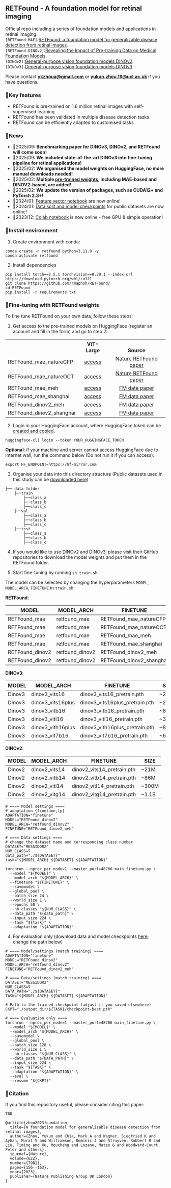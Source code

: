 ## RETFound - A foundation model for retinal imaging


Official repo including a series of foundation models and applications in retinal imaging.<br>
`[RETFound-MAE]`:[RETFound: a foundation model for generalizable disease detection from retinal images](https://www.nature.com/articles/s41586-023-06555-x).<br>
`[RETFound-DINOv2]`:[Revealing the Impact of Pre-training Data on Medical Foundation Models](https://www.researchsquare.com/article/rs-6080254/v1).<br>
`[DINOv2]`:[General-purpose vision foundation models DINOv2](https://github.com/facebookresearch/dinov2).<br>
`[DINOv3]`:[General-purpose vision foundation models DINOv3](https://github.com/facebookresearch/dinov3).<br>


Please contact 	**ykzhoua@gmail.com** or **yukun.zhou.19@ucl.ac.uk** if you have questions.


### 📝Key features

- RETFound is pre-trained on 1.6 million retinal images with self-supervised learning
- RETFound has been validated in multiple disease detection tasks
- RETFound can be efficiently adapted to customised tasks


### 🎉News

- 🐉2025/09: **Benchmarking paper for DINOv3, DINOv2, and RETFound will come soon!**
- 🐉2025/09: **We included state-of-the-art DINOv3 into fine-tuning pipeline for retinal applications!**
- 🐉2025/02: **We organised the model weights on HuggingFace, no more manual downloads needed!**
- 🐉2025/02: **Multiple [pre-trained weights](https://huggingface.co/YukunZhou), including MAE-based and DINOV2-based, are added!**
- 🐉2025/02: **We update the version of packages, such as CUDA12+ and PyTorch 2.3+!**
- 🐉2024/01: [Feature vector notebook](https://github.com/rmaphoh/RETFound_MAE/blob/main/latent_feature.ipynb) are now online!
- 🐉2024/01: [Data split and model checkpoints](BENCHMARK.md) for public datasets are now online!
- 🎄2023/12: [Colab notebook](https://colab.research.google.com/drive/1_X19zdMegmAlqPAEY0Ao659fzzzlx2IZ?usp=sharing) is now online - free GPU & simple operation!


### 🔧Install environment

1. Create environment with conda:

```
conda create -n retfound python=3.11.0 -y
conda activate retfound
```

2. Install dependencies

```
pip install torch==2.5.1 torchvision==0.20.1 --index-url https://download.pytorch.org/whl/cu121
git clone https://github.com/rmaphoh/RETFound/
cd RETFound
pip install -r requirements.txt
```


### 🌱Fine-tuning with RETFound weights

To fine tune RETFound on your own data, follow these steps:

1. Get access to the pre-trained models on HuggingFace (register an account and fill in the form) and go to step 2:
<table><tbody>
<!-- START TABLE -->
<!-- TABLE HEADER -->
<th valign="bottom"></th>
<th valign="bottom">ViT-Large</th>
<th valign="bottom">Source</th>
<!-- TABLE BODY -->
<tr><td align="left">RETFound_mae_natureCFP</td>
<td align="center"><a href="https://huggingface.co/YukunZhou/RETFound_mae_natureCFP">access</a></td>
<td align="center"><a href="https://www.nature.com/articles/s41586-023-06555-x">Nature RETFound paper</a></td>
</tr>
<!-- TABLE BODY -->
<tr><td align="left">RETFound_mae_natureOCT</td>
<td align="center"><a href="https://huggingface.co/YukunZhou/RETFound_mae_natureOCT">access</a></td>
<td align="center"><a href="https://www.nature.com/articles/s41586-023-06555-x">Nature RETFound paper</a></td>
</tr>
<!-- TABLE BODY -->
<tr><td align="left">RETFound_mae_meh</td>
<td align="center"><a href="https://huggingface.co/YukunZhou/RETFound_mae_meh">access</a></td>
<td align="center"><a href="https://www.researchsquare.com/article/rs-6080254/v1">FM data paper</a></td>
</tr>
<!-- TABLE BODY -->
<tr><td align="left">RETFound_mae_shanghai</td>
<td align="center"><a href="https://huggingface.co/YukunZhou/RETFound_mae_shanghai">access</a></td>
<td align="center"><a href="https://www.researchsquare.com/article/rs-6080254/v1">FM data paper</a></td>
</tr>
<!-- TABLE BODY -->
<tr><td align="left">RETFound_dinov2_meh</td>
<td align="center"><a href="https://huggingface.co/YukunZhou/RETFound_dinov2_meh">access</a></td>
<td align="center"><a href="https://www.researchsquare.com/article/rs-6080254/v1">FM data paper</a></td>
</tr>
<!-- TABLE BODY -->
<tr><td align="left">RETFound_dinov2_shanghai</td>
<td align="center"><a href="https://huggingface.co/YukunZhou/RETFound_dinov2_shanghai">access</a></td>
<td align="center"><a href="https://www.researchsquare.com/article/rs-6080254/v1">FM data paper</a></td>
</tr>
</tbody></table>

2. Login in your HuggingFace account, where HuggingFace token can be [created and copied](https://huggingface.co/settings/tokens).
```
huggingface-cli login --token YOUR_HUGGINGFACE_TOKEN
```

**Optional**: if your machine and server cannot access HuggingFace due to internet wall, run the command below (Do not run it if you can access):
```
export HF_ENDPOINT=https://hf-mirror.com
```

3. Organise your data into this directory structure (Public datasets used in this study can be [downloaded here](BENCHMARK.md))

```
├── data folder
    ├──train
        ├──class_a
        ├──class_b
        ├──class_c
    ├──val
        ├──class_a
        ├──class_b
        ├──class_c
    ├──test
        ├──class_a
        ├──class_b
        ├──class_c
``` 

4. If you would like to use DINOv2 and DINOv3, please visit their GitHub repositories to download the model weights and put them in the RETFound folder.

4. Start fine-tuning by running `sh train.sh`.


The model can be selected by changing the hyperparameters `MODEL`, `MODEL_ARCH`, `FINETUNE` in `train.sh`:

**RETFound**:

| MODEL           | MODEL_ARCH               | FINETUNE                 | SIZE                     |
|-----------------|--------------------------|--------------------------|--------------------------|
| RETFound_mae    | retfound_mae             | RETFound_mae_natureCFP   | ~300M                    |
| RETFound_mae    | retfound_mae             | RETFound_mae_natureOCT   | ~300M                    |
| RETFound_mae    | retfound_mae             | RETFound_mae_meh         | ~300M                    |
| RETFound_mae    | retfound_mae             | RETFound_mae_shanghai    | ~300M                    |
| RETFound_dinov2 | retfound_dinov2          | RETFound_dinov2_meh      | ~300M                    |
| RETFound_dinov2 | retfound_dinov2          | RETFound_dinov2_shanghai | ~300M                    |


**DINOv3**:

| MODEL           | MODEL_ARCH               | FINETUNE                         | SIZE                     |
|-----------------|--------------------------|----------------------------------|--------------------------|
| Dinov3          | dinov3_vits16            | dinov3_vits16_pretrain.pth       | ~21M                     |
| Dinov3          | dinov3_vits16plus        | dinov3_vits16plus_pretrain.pth   | ~29M                     |
| Dinov3          | dinov3_vitb16            | dinov3_vitb16_pretrain.pth       | ~86M                     |
| Dinov3          | dinov3_vitl16            | dinov3_vitl16_pretrain.pth       | ~300M                    |
| Dinov3          | dinov3_vith16plus        | dinov3_vith16plus_pretrain.pth   | ~840M                    |
| Dinov3          | dinov3_vit7b16           | dinov3_vit7b16_pretrain.pth      | ~6.7B                    |


**DINOv2**:

| MODEL           | MODEL_ARCH               | FINETUNE                     | SIZE                     |
|-----------------|--------------------------|------------------------------|--------------------------|
| Dinov2          | dinov2_vits14            | dinov2_vits14_pretrain.pth   | ~21M                     |
| Dinov2          | dinov2_vitb14            | dinov2_vitb14_pretrain.pth   | ~86M                     |
| Dinov2          | dinov2_vitl14            | dinov2_vitl14_pretrain.pth   | ~300M                    |
| Dinov2          | dinov2_vitg14            | dinov2_vitg14_pretrain.pth   | ~1.1B                    |


```
# ==== Model settings ====
# adaptation {finetune,lp}
ADAPTATION="finetune"
MODEL="RETFound_dinov2"
MODEL_ARCH="retfound_dinov2"
FINETUNE="RETFound_dinov2_meh"

# ==== Data settings ====
# change the dataset name and corresponding class number
DATASET="MESSIDOR2"
NUM_CLASS=5
data_path="./${DATASET}"
task="${MODEL_ARCH}_${DATASET}_${ADAPTATION}"

torchrun --nproc_per_node=1 --master_port=48766 main_finetune.py \
  --model "${MODEL}" \
  --model_arch "${MODEL_ARCH}" \
  --finetune "${FINETUNE}" \
  --savemodel \
  --global_pool \
  --batch_size 24 \
  --world_size 1 \
  --epochs 50 \
  --nb_classes "${NUM_CLASS}" \
  --data_path "${data_path}" \
  --input_size 224 \
  --task "${task}" \
  --adaptation "${ADAPTATION}" 

```



4. For evaluation only (download data and model checkpoints [here](BENCHMARK.md); change the path below)


```
# ==== Model/settings (match training) ====
ADAPTATION="finetune"
MODEL="RETFound_dinov2"
MODEL_ARCH="retfound_dinov2"
FINETUNE="RETFound_dinov2_meh"

# ==== Data/settings (match training) ====
DATASET="MESSIDOR2"
NUM_CLASS=5
DATA_PATH="./${DATASET}"
TASK="${MODEL_ARCH}_${DATASET}_${ADAPTATION}"

# Path to the trained checkpoint (adjust if you saved elsewhere)
CKPT="./output_dir/${TASK}/checkpoint-best.pth"

# ==== Evaluation only ====
torchrun --nproc_per_node=1 --master_port=48766 main_finetune.py \
  --model "${MODEL}" \
  --model_arch "${MODEL_ARCH}" \
  --savemodel \
  --global_pool \
  --batch_size 128 \
  --world_size 1 \
  --nb_classes "${NUM_CLASS}" \
  --data_path "${DATA_PATH}" \
  --input_size 224 \
  --task "${TASK}" \
  --adaptation "${ADAPTATION}" \
  --eval \
  --resume "${CKPT}"

```


### 📃Citation

If you find this repository useful, please consider citing this paper:

```
TBD
```

```
@article{zhou2023foundation,
  title={A foundation model for generalizable disease detection from retinal images},
  author={Zhou, Yukun and Chia, Mark A and Wagner, Siegfried K and Ayhan, Murat S and Williamson, Dominic J and Struyven, Robbert R and Liu, Timing and Xu, Moucheng and Lozano, Mateo G and Woodward-Court, Peter and others},
  journal={Nature},
  volume={622},
  number={7981},
  pages={156--163},
  year={2023},
  publisher={Nature Publishing Group UK London}
}
```


